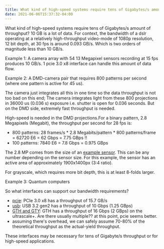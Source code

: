 ```yaml
---
title: What kind of high-speed systems require tens of Gigabytes/s amount of throughput?
date: 2021-06-06T15:37:32-04:00
---
```


What kind of high-speed systems require tens of Gigabytes/s amount of throughput? 10 GB is a lot of data. For context, the bandwidth of a dslr operating at a relatively high-throughput video-mode of 1080p resolution, 12 bit depth, at 30 fps is around 0.093 GB/s. Which is two orders of magnitude less than 10 GB/s.

Example 1: A camera array with 54 13 Megapixel sensors recording at 15 fps produces 10 GB/s. 1 pcie 3.0 x8 interface can handle this amount of data flow.

Example 2: A DMD-camera pair that requires 800 patterns per second (where one pattern is active for 45 us).

The camera just integrates all this in one time so the data throughput is not too bad on this end; The camera integrates light from these 800 projections in 36000 us (0.036 s) exposure i.e. shutter is open for 0.036 seconds. But on the DMD side, extremely fast throughput is needed.

High-speed is needed in the DMD projections.For a binary pattern, 2.8 Megapixels (Megabit), the throughput per second for 28 fps is:

- 800 patterns: 28 frames/s * 2.8 Megabits/pattern * 800 patterns/frame = 62720 E6 = 62 Gbps = 7.75 GBps !!
- 100 patterns: 7840 E6 = 7.8 Gbps = 0.975 GBps

The 2.8 MP comes from the size of an [example sensor](https://thinklucid.com/product/atlas-2-8-mp-imx421/). This can be any number depending on the sensor size. For this example, the sensor has an active area of approximately 1900x1400px (3:4 ratio).

For grayscale, which requires more bit depth, this is at least 8-folds larger.

Example 3: Quantum computers

So what interfaces can support our bandwidth requirements?
  - [pcie](https://en.wikipedia.org/wiki/PCI_Express#History_and_revisions): PCIe 3.0 x8 has a throughput of 15.7 GB/s
  - [usb](https://www.tripplite.com/products/usb-connectivity-types-standards): USB 3.2 gen2 has a throughput of 10 Gbps (1.25 GBps)
  - [GTH and GTY](https://www.xilinx.com/products/technology/high-speed-serial.html): GTH has a throughput of 16 Gbps (2 GBps) on the ultrascale+. Are there usually multiple?? at this point, pcie seems better.
  - assuming there's overhead, we can safely assume 70-80% of the theoretical throughput as the actual-yield throughput.

These interfaces may be necessary for tens of Gigabyte/s throughput or for high-speed applications.
